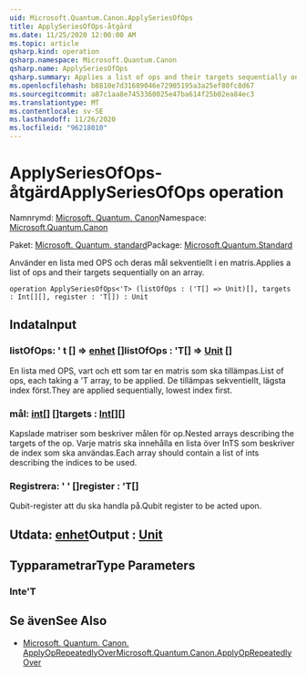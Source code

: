 ```yaml
---
uid: Microsoft.Quantum.Canon.ApplySeriesOfOps
title: ApplySeriesOfOps-åtgärd
ms.date: 11/25/2020 12:00:00 AM
ms.topic: article
qsharp.kind: operation
qsharp.namespace: Microsoft.Quantum.Canon
qsharp.name: ApplySeriesOfOps
qsharp.summary: Applies a list of ops and their targets sequentially on an array.
ms.openlocfilehash: b8810e7d31689046e72905195a3a25ef80fc8d67
ms.sourcegitcommit: a87c1aa8e7453360025e47ba614f25b02ea84ec3
ms.translationtype: MT
ms.contentlocale: sv-SE
ms.lasthandoff: 11/26/2020
ms.locfileid: "96218010"
---
```

# <a name="applyseriesofops-operation"></a><span data-ttu-id="683cb-102">ApplySeriesOfOps-åtgärd</span><span class="sxs-lookup"><span data-stu-id="683cb-102">ApplySeriesOfOps operation</span></span>

<span data-ttu-id="683cb-103">Namnrymd: [Microsoft. Quantum. Canon](xref:Microsoft.Quantum.Canon)</span><span class="sxs-lookup"><span data-stu-id="683cb-103">Namespace: [Microsoft.Quantum.Canon](xref:Microsoft.Quantum.Canon)</span></span>

<span data-ttu-id="683cb-104">Paket: [Microsoft. Quantum. standard](https://nuget.org/packages/Microsoft.Quantum.Standard)</span><span class="sxs-lookup"><span data-stu-id="683cb-104">Package: [Microsoft.Quantum.Standard](https://nuget.org/packages/Microsoft.Quantum.Standard)</span></span>


<span data-ttu-id="683cb-105">Använder en lista med OPS och deras mål sekventiellt i en matris.</span><span class="sxs-lookup"><span data-stu-id="683cb-105">Applies a list of ops and their targets sequentially on an array.</span></span>

```qsharp
operation ApplySeriesOfOps<'T> (listOfOps : ('T[] => Unit)[], targets : Int[][], register : 'T[]) : Unit
```


## <a name="input"></a><span data-ttu-id="683cb-106">Indata</span><span class="sxs-lookup"><span data-stu-id="683cb-106">Input</span></span>

### <a name="listofops--t--unit-"></a><span data-ttu-id="683cb-107">listOfOps: ' t [] => [enhet](xref:microsoft.quantum.lang-ref.unit) []</span><span class="sxs-lookup"><span data-stu-id="683cb-107">listOfOps : 'T[] => [Unit](xref:microsoft.quantum.lang-ref.unit) []</span></span>

<span data-ttu-id="683cb-108">En lista med OPS, vart och ett som tar en matris som ska tillämpas.</span><span class="sxs-lookup"><span data-stu-id="683cb-108">List of ops, each taking a 'T array, to be applied.</span></span> <span data-ttu-id="683cb-109">De tillämpas sekventiellt, lägsta index först.</span><span class="sxs-lookup"><span data-stu-id="683cb-109">They are applied sequentially, lowest index first.</span></span>


### <a name="targets--int"></a><span data-ttu-id="683cb-110">mål: [int](xref:microsoft.quantum.lang-ref.int)[] []</span><span class="sxs-lookup"><span data-stu-id="683cb-110">targets : [Int](xref:microsoft.quantum.lang-ref.int)[][]</span></span>

<span data-ttu-id="683cb-111">Kapslade matriser som beskriver målen för op.</span><span class="sxs-lookup"><span data-stu-id="683cb-111">Nested arrays describing the targets of the op.</span></span> <span data-ttu-id="683cb-112">Varje matris ska innehålla en lista över InTS som beskriver de index som ska användas.</span><span class="sxs-lookup"><span data-stu-id="683cb-112">Each array should contain a list of ints describing the indices to be used.</span></span>


### <a name="register--t"></a><span data-ttu-id="683cb-113">Registrera: ' ' []</span><span class="sxs-lookup"><span data-stu-id="683cb-113">register : 'T[]</span></span>

<span data-ttu-id="683cb-114">Qubit-register att du ska handla på.</span><span class="sxs-lookup"><span data-stu-id="683cb-114">Qubit register to be acted upon.</span></span>



## <a name="output--unit"></a><span data-ttu-id="683cb-115">Utdata: [enhet](xref:microsoft.quantum.lang-ref.unit)</span><span class="sxs-lookup"><span data-stu-id="683cb-115">Output : [Unit](xref:microsoft.quantum.lang-ref.unit)</span></span>



## <a name="type-parameters"></a><span data-ttu-id="683cb-116">Typparametrar</span><span class="sxs-lookup"><span data-stu-id="683cb-116">Type Parameters</span></span>

### <a name="t"></a><span data-ttu-id="683cb-117">Inte</span><span class="sxs-lookup"><span data-stu-id="683cb-117">'T</span></span>



## <a name="see-also"></a><span data-ttu-id="683cb-118">Se även</span><span class="sxs-lookup"><span data-stu-id="683cb-118">See Also</span></span>

- [<span data-ttu-id="683cb-119">Microsoft. Quantum. Canon. ApplyOpRepeatedlyOver</span><span class="sxs-lookup"><span data-stu-id="683cb-119">Microsoft.Quantum.Canon.ApplyOpRepeatedlyOver</span></span>](xref:Microsoft.Quantum.Canon.ApplyOpRepeatedlyOver)